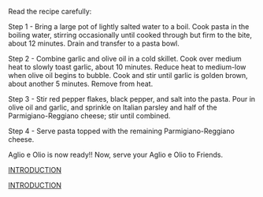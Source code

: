 Read the recipe carefully:

Step 1 -
Bring a large pot of lightly salted water to a boil. Cook pasta in the boiling water, stirring occasionally until cooked through but firm to the bite, about 12 minutes. Drain and transfer to a pasta bowl.

Step 2 - 
Combine garlic and olive oil in a cold skillet. Cook over medium heat to slowly toast garlic, about 10 minutes. Reduce heat to medium-low when olive oil begins to bubble. Cook and stir until garlic is golden brown, about another 5 minutes. Remove from heat.

Step 3 - 
Stir red pepper flakes, black pepper, and salt into the pasta. Pour in olive oil and garlic, and sprinkle on Italian parsley and half of the Parmigiano-Reggiano cheese; stir until combined.

Step 4 - 
Serve pasta topped with the remaining Parmigiano-Reggiano cheese.

Aglio e Olio is now ready!!
Now, serve your Aglio e Olio to Friends.

[INTRODUCTION](INGREDIENTS.md)

[INTRODUCTION](README.md)


